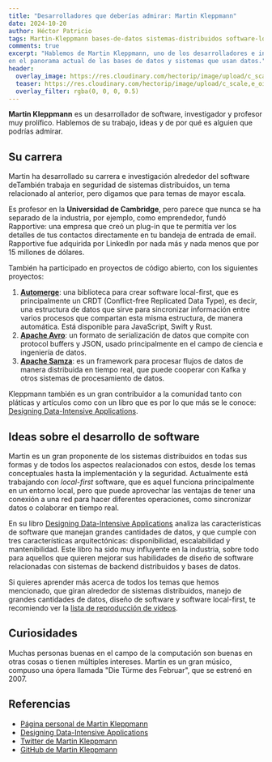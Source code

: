 ```yaml
---
title: "Desarrolladores que deberías admirar: Martin Kleppmann"
date: 2024-10-20
author: Héctor Patricio
tags: Martin-Kleppmann bases-de-datos sistemas-distribuidos software-local-first
comments: true
excerpt: "Hablemos de Martin Kleppmann, uno de los desarrolladores e investigadores de software más influyentes
en el panorama actual de las bases de datos y sistemas que usan datos."
header:
  overlay_image: https://res.cloudinary.com/hectorip/image/upload/c_scale,e_oil_paint:30,w_1400/v1727612113/xavier-coiffic-us2QhEKqPlM-unsplash_cnoliq.jpg
  teaser: https://res.cloudinary.com/hectorip/image/upload/c_scale,e_oil_paint:30,w_1400/v1727612113/xavier-coiffic-us2QhEKqPlM-unsplash_cnoliq.jpg
  overlay_filter: rgba(0, 0, 0, 0.5)
---
```


**Martin Kleppmann** es un desarrollador de software, investigador y profesor muy prolífico.
Hablemos de su trabajo, ideas y de por qué es alguien que podrías admirar.

## Su carrera

Martin ha desarrollado su carrera e investigación alrededor del software deTambién trabaja en seguridad de sistemas distribuidos, un tema relacionado al anterior,
pero digamos que para temas de mayor escala.

Es profesor en la **Universidad de Cambridge**, pero parece que nunca se ha separado de la industria,
por ejemplo, como emprendedor, fundó Rapportive: una empresa que creó un plug-in que te permitía
ver los detalles de tus contactos directamente en tu bandeja de entrada de email. Rapportive fue
adquirida por LinkedIn por nada más y nada menos que por 15 millones de dólares.

También ha participado en proyectos de código abierto, con los siguientes proyectos:

1. [**Automerge**](https://automerge.org/): una biblioteca para crear software local-first, que es principalmente 
un CRDT (Conflict-free Replicated Data Type), es decir, una estructura de datos que sirve para sincronizar
información entre varios procesos que compartan esta misma estructura, de manera automática. Está disponible
para JavaScript, Swift y Rust.
2. [**Apache Avro**](https://avro.apache.org/docs/): un formato de serialización de datos que compite con
protocol buffers y JSON, usado principalmente en el campo de ciencia e ingeniería de datos.
3. [**Apache Samza**](https://samza.apache.org/): es un framework para procesar flujos de datos
de manera distribuida en tiempo real, que puede cooperar con Kafka y otros sistemas de procesamiento de datos.

Kleppmann también es un gran contribuidor a la comunidad tanto con pláticas y artículos como con un libro que
es por lo que más se le conoce: [Designing Data-Intensive Applications](https://dataintensive.net/).

## Ideas sobre el desarrollo de software

Martin es un gran proponente de los sistemas distribuidos en todas sus formas y de todos los aspectos realacionados
con estos, desde los temas conceptuales hasta la implementación y la seguridad. Actualmente está trabajando
con _local-first_ software, que es aquel funciona principalmente en un entorno local, pero que puede
aprovechar las ventajas de tener una conexión a una red para hacer diferentes operaciones,
como sincronizar datos o colaborar en tiempo real.

En su libro [Designing Data-Intensive Applications](https://dataintensive.net/) analiza las características
de software que manejan grandes cantidades de datos, y que cumple con tres características arquitectónicas: disponibilidad, escalabilidad y mantenibilidad. Este libro ha sido muy influyente en la industria, sobre todo
para aquellos que quieren mejorar sus habilidades de diseño de software relacionadas con sistemas de backend
distribuidos y bases de datos.

Si quieres aprender más acerca de todos los temas que hemos mencionado, que giran alrededor de sistemas
distribuidos, manejo de grandes cantidades de datos, diseño de software y software local-first, te recomiendo
ver la [lista de reproducción de videos](https://www.youtube.com/playlist?list=PLeKd45zvjcDHJxge6VtYUAbYnvd_VNQCx).

## Curiosidades

Muchas personas buenas en el campo de la computación son buenas en otras cosas o tienen múltiples intereses.
Martin es un gran músico, compuso una ópera llamada "Die Türme des Februar", que se estrenó en 2007.

## Referencias

- [Página personal de Martin Kleppmann](https://martin.kleppmann.com/)
- [Designing Data-Intensive Applications](https://dataintensive.net/)
- [Twitter de Martin Kleppmann](https://twitter.com/martinkl)
- [GitHub de Martin Kleppmann](https://github.com/mrkleppmann)